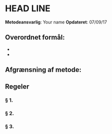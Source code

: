 # HEAD LINE

__Metodeansvarlig__: Your name
__Opdateret__: 07/09/17

## Overordnet formål:

 *
 *

## Afgrænsning af metode:


## Regeler

### § 1.

### § 2.

### § 3.
